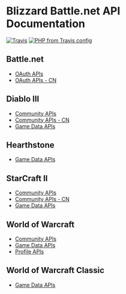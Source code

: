 # Blizzard Battle.net API Documentation

[![Travis][ico-travis-build]][link-travis]
[![PHP from Travis config][ico-php-v]](https://php.net/)

## Battle.net

- [OAuth APIs](https://app.swaggerhub.com/apis-docs/battlenet/battle-net-oauth-apis/1.0.0)
- [OAuth APIs - CN](https://app.swaggerhub.com/apis-docs/battlenet/battle-net-oauth-apis-cn/1.0.0)

## Diablo III

- [Community APIs](https://app.swaggerhub.com/apis-docs/battlenet/diablo-3-community-apis/1.0.0)
- [Community APIs - CN](https://app.swaggerhub.com/apis-docs/battlenet/diablo-3-community-apis-cn/1.0.0)
- [Game Data APIs](https://app.swaggerhub.com/apis-docs/battlenet/diablo-3-game-data-apis/1.0.0)

## Hearthstone

- [Game Data APIs](https://app.swaggerhub.com/apis-docs/battlenet/hearthstone-game-data-apis/1.0.0)

## StarCraft II

- [Community APIs](https://app.swaggerhub.com/apis-docs/battlenet/starcraft-2-community-apis/1.0.0)
- [Community APIs - CN](https://app.swaggerhub.com/apis-docs/battlenet/starcraft-2-community-apis-cn/1.0.0)
- [Game Data APIs](https://app.swaggerhub.com/apis-docs/battlenet/starcraft-2-game-data-apis/1.0.0)

## World of Warcraft

- [Community APIs](https://app.swaggerhub.com/apis-docs/battlenet/world-of-warcraft-community-apis/1.0.0)
- [Game Data APIs](https://app.swaggerhub.com/apis-docs/battlenet/world-of-warcraft-game-data-apis/1.0.0)
- [Profile APIs](https://app.swaggerhub.com/apis-docs/battlenet/world-of-warcraft-profile-apis/1.0.0)

## World of Warcraft Classic

- [Game Data APIs](https://app.swaggerhub.com/apis-docs/battlenet/world-of-warcraft-classic-game-data-apis/1.0.0)

[ico-travis-build]: https://img.shields.io/travis/fatindeed/battlenet.svg
[ico-php-v]: https://img.shields.io/travis/php-v/fatindeed/battlenet.svg
[link-travis]: https://travis-ci.org/fatindeed/battlenet